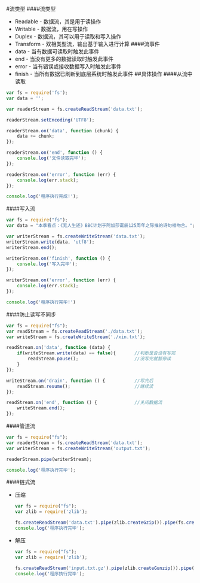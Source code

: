 #流类型
####流类型
* Readable - 数据流，其是用于读操作
* Writable - 数据流，用在写操作
* Duplex - 数据流，其可以用于读取和写入操作
* Transform - 双相类型流，输出基于输入进行计算
####流事件
* data - 当有数据可读取时触发此事件
* end - 当没有更多的数据读取时触发此事件
* error - 当有错误或接收数据写入时触发此事件
* finish - 当所有数据已刷新到底层系统时触发此事件
##具体操作
####从流中读取
```javascript
var fs = require('fs');
var data = '';

var readerStream = fs.createReadStream('data.txt');

readerStream.setEncoding('UTF8');

readerStream.on('data', function (chunk) {
    data += chunk;
});

readerStream.on('end', function () {
    console.log('文件读取完毕');
});

readerStream.on('error', function (err) {
    console.log(err.stack);
});

console.log('程序执行完成!');
```

####写入流
```javascript
var fs = require("fs");
var data = "本季看点：《无人生还》BBC计划于阿加莎诞辰125周年之际推的诗句相吻合。";

var writerStream = fs.createWriteStream('data.txt');
writerStream.write(data, 'utf8');
writerStream.end();

writerStream.on('finish', function () {
    console.log('写入完毕');
});

writerStream.on('error', function (err) {
    console.log(err.stack);
});

console.log('程序执行完毕!')
```

####防止读写不同步

```javascript
var fs = require("fs");
var readStream = fs.createReadStream('./data.txt');
var writeStream = fs.createWriteStream('./xin.txt');

readStream.on('data', function (data) {
    if(writeStream.write(data) == false){       //判断是否没有写完
        readStream.pause();                     //没写完就暂停读
    }
});

writeStream.on('drain', function () {           //写完后
    readStream.resume();                        //继续读
});

readStream.on('end', function () {              //关闭数据流
    writeStream.end();
});
```
####管道流

```javascript
var fs = require("fs");
var readerStream = fs.createReadStream('data.txt');
var writerStream = fs.createWriteStream('output.txt');

readerStream.pipe(writerStream);

console.log('程序执行完毕');
```
####链式流
* 压缩

  ```javascript
  var fs = require("fs");
  var zlib = require('zlib');

  fs.createReadStream('data.txt').pipe(zlib.createGzip()).pipe(fs.createWriteStream('input.txt.gz'));
  console.log('程序执行完毕');
  ```
* 解压

  ```javascript
  var fs = require("fs");
  var zlib = require('zlib');

  fs.createReadStream('input.txt.gz').pipe(zlib.createGunzip()).pipe(fs.createWriteStream('input.txt'));
  console.log('程序执行完毕');
  ```




